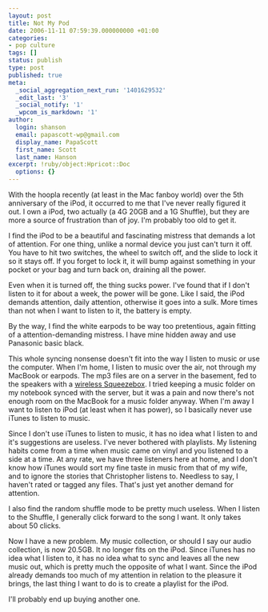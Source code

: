 ```yaml
---
layout: post
title: Not My Pod
date: 2006-11-11 07:59:39.000000000 +01:00
categories:
- pop culture
tags: []
status: publish
type: post
published: true
meta:
  _social_aggregation_next_run: '1401629532'
  _edit_last: '3'
  _social_notify: '1'
  _wpcom_is_markdown: '1'
author:
  login: shanson
  email: papascott-wp@gmail.com
  display_name: PapaScott
  first_name: Scott
  last_name: Hanson
excerpt: !ruby/object:Hpricot::Doc
  options: {}
---
```

<p>With the hoopla recently (at least in the Mac fanboy world) over the 5th anniversary of the iPod, it occurred to me that I've never really figured  it out. I own a iPod, two actually (a 4G 20GB and a 1G Shuffle), but they are more a source of frustration than of joy. I'm probably too old to get it.</p>
<p>I find the iPod to be a beautiful and fascinating mistress that demands a lot of attention. For one thing, unlike a normal device you just can't turn it off. You have to hit two switches, the wheel to switch off, and the slide to lock it so it stays off. If you forget to lock it, it will bump against something in your pocket or your bag and turn back on, draining all the power.</p>
<p>Even when it is turned off, the thing sucks power. I've found that if I don't listen to it for about a week, the power will be gone. Like I said, the iPod demands attention, daily attention, otherwise it goes into a sulk. More times than not when I want to listen to it, the battery is empty.</p>
<p>By the way, I find the white earpods to be way too pretentious, again fitting of a attention-demanding mistress. I have mine hidden away and use Panasonic basic black.</p>
<p>This whole syncing nonsense doesn't fit into the way I listen to music or use the computer. When I'm home, I listen to music over the air, not through my MacBook or earpods. The mp3 files are on a server in the basement, fed to the speakers with a <a href="http://www.slimdevices.com/pi_squeezebox.html">wireless Squeezebox</a>. I tried keeping a music folder on my notebook synced with the server, but it was a pain and now there's not enough room on the MacBook for a music folder anyway. When I'm away I want to listen to iPod (at least when it has power), so I basically never use iTunes to listen to music.</p>
<p>Since I don't use iTunes to listen to music, it has no idea what I listen to and it's suggestions are useless. I've never bothered with playlists. My listening habits come from a time when music came on vinyl and you listened to a side at a time. At any rate, we have three listeners here at home, and I don't know how iTunes would sort my fine taste in music from that of my wife, and to ignore the stories that Christopher listens to. Needless to say, I haven't rated or tagged any files. That's just yet another demand for attention.</p>
<p>I also find the random shuffle mode to be pretty much useless. When I listen to the Shuffle, I generally click forward to the song I want. It only takes about 50 clicks.</p>
<p>Now I have a new problem. My music collection, or should I say our audio collection, is now 20.5GB. It no longer fits on the iPod. Since iTunes has no idea what I listen to, it has no idea what to sync and leaves all the new music out, which is pretty much the opposite of what I want. Since the iPod already demands too much of my attention in relation to the pleasure it brings, the last thing I want to do is to create a playlist for the iPod.</p>
<p>I'll probably end up buying another one.</p>
